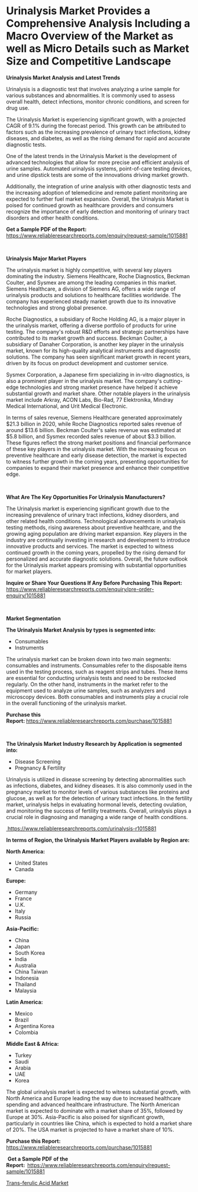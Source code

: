 <p><h1>Urinalysis Market Provides a Comprehensive Analysis Including a Macro Overview of the Market as well as Micro Details such as Market Size and Competitive Landscape</h1></p><p><strong>Urinalysis Market Analysis and Latest Trends</strong></p>
<p><p>Urinalysis is a diagnostic test that involves analyzing a urine sample for various substances and abnormalities. It is commonly used to assess overall health, detect infections, monitor chronic conditions, and screen for drug use.</p><p>The Urinalysis Market is experiencing significant growth, with a projected CAGR of 9.1% during the forecast period. This growth can be attributed to factors such as the increasing prevalence of urinary tract infections, kidney diseases, and diabetes, as well as the rising demand for rapid and accurate diagnostic tests.</p><p>One of the latest trends in the Urinalysis Market is the development of advanced technologies that allow for more precise and efficient analysis of urine samples. Automated urinalysis systems, point-of-care testing devices, and urine dipstick tests are some of the innovations driving market growth.</p><p>Additionally, the integration of urine analysis with other diagnostic tests and the increasing adoption of telemedicine and remote patient monitoring are expected to further fuel market expansion. Overall, the Urinalysis Market is poised for continued growth as healthcare providers and consumers recognize the importance of early detection and monitoring of urinary tract disorders and other health conditions.</p></p>
<p><strong>Get a Sample PDF of the Report:&nbsp;</strong> <a href="https://www.reliableresearchreports.com/enquiry/request-sample/1015881">https://www.reliableresearchreports.com/enquiry/request-sample/1015881</a></p>
<p>&nbsp;</p>
<p><strong>Urinalysis Major Market Players</strong></p>
<p><p>The urinalysis market is highly competitive, with several key players dominating the industry. Siemens Healthcare, Roche Diagnostics, Beckman Coulter, and Sysmex are among the leading companies in this market. Siemens Healthcare, a division of Siemens AG, offers a wide range of urinalysis products and solutions to healthcare facilities worldwide. The company has experienced steady market growth due to its innovative technologies and strong global presence.</p><p>Roche Diagnostics, a subsidiary of Roche Holding AG, is a major player in the urinalysis market, offering a diverse portfolio of products for urine testing. The company's robust R&D efforts and strategic partnerships have contributed to its market growth and success. Beckman Coulter, a subsidiary of Danaher Corporation, is another key player in the urinalysis market, known for its high-quality analytical instruments and diagnostic solutions. The company has seen significant market growth in recent years, driven by its focus on product development and customer service.</p><p>Sysmex Corporation, a Japanese firm specializing in in-vitro diagnostics, is also a prominent player in the urinalysis market. The company's cutting-edge technologies and strong market presence have helped it achieve substantial growth and market share. Other notable players in the urinalysis market include Arkray, ACON Labs, Bio-Rad, 77 Elektronika, Mindray Medical International, and Urit Medical Electronic.</p><p>In terms of sales revenue, Siemens Healthcare generated approximately $21.3 billion in 2020, while Roche Diagnostics reported sales revenue of around $13.6 billion. Beckman Coulter's sales revenue was estimated at $5.8 billion, and Sysmex recorded sales revenue of about $3.3 billion. These figures reflect the strong market positions and financial performance of these key players in the urinalysis market. With the increasing focus on preventive healthcare and early disease detection, the market is expected to witness further growth in the coming years, presenting opportunities for companies to expand their market presence and enhance their competitive edge.</p></p>
<p>&nbsp;</p>
<p><strong>What Are The Key Opportunities For Urinalysis Manufacturers?</strong></p>
<p><p>The Urinalysis market is experiencing significant growth due to the increasing prevalence of urinary tract infections, kidney disorders, and other related health conditions. Technological advancements in urinalysis testing methods, rising awareness about preventive healthcare, and the growing aging population are driving market expansion. Key players in the industry are continually investing in research and development to introduce innovative products and services. The market is expected to witness continued growth in the coming years, propelled by the rising demand for personalized and accurate diagnostic solutions. Overall, the future outlook for the Urinalysis market appears promising with substantial opportunities for market players.</p></p>
<p><strong>Inquire or Share Your Questions If Any Before Purchasing This Report:</strong> <a href="https://www.reliableresearchreports.com/enquiry/pre-order-enquiry/1015881">https://www.reliableresearchreports.com/enquiry/pre-order-enquiry/1015881</a></p>
<p>&nbsp;</p>
<p><strong>Market Segmentation</strong></p>
<p><strong>The Urinalysis Market Analysis by types is segmented into:</strong></p>
<p><ul><li>Consumables</li><li>Instruments</li></ul></p>
<p><p>The urinalysis market can be broken down into two main segments: consumables and instruments. Consumables refer to the disposable items used in the testing process, such as reagent strips and tubes. These items are essential for conducting urinalysis tests and need to be restocked regularly. On the other hand, instruments in the market refer to the equipment used to analyze urine samples, such as analyzers and microscopy devices. Both consumables and instruments play a crucial role in the overall functioning of the urinalysis market.</p></p>
<p><strong>Purchase this Report:&nbsp;</strong><a href="https://www.reliableresearchreports.com/purchase/1015881">https://www.reliableresearchreports.com/purchase/1015881</a></p>
<p>&nbsp;</p>
<p><strong>The Urinalysis Market Industry Research by Application is segmented into:</strong></p>
<p><ul><li>Disease Screening</li><li>Pregnancy & Fertility</li></ul></p>
<p><p>Urinalysis is utilized in disease screening by detecting abnormalities such as infections, diabetes, and kidney diseases. It is also commonly used in the pregnancy market to monitor levels of various substances like proteins and glucose, as well as for the detection of urinary tract infections. In the fertility market, urinalysis helps in evaluating hormonal levels, detecting ovulation, and monitoring the success of fertility treatments. Overall, urinalysis plays a crucial role in diagnosing and managing a wide range of health conditions.</p></p>
<p><a href="https://www.reliableresearchreports.com/urinalysis-r1015881">&nbsp;https://www.reliableresearchreports.com/urinalysis-r1015881</a></p>
<p><strong>In terms of Region, the Urinalysis Market Players available by Region are:</strong></p>
<p>
    <p> <strong> North America: </strong>
        <ul>
            <li>United States</li>
            <li>Canada</li>
        </ul>
        </p> 
    <p> <strong> Europe: </strong>
        <ul>
            <li>Germany</li>
            <li>France</li>
            <li>U.K.</li>
            <li>Italy</li>
            <li>Russia</li>
        </ul>
        </p> 
    <p> <strong> Asia-Pacific: </strong>
        <ul>
            <li>China</li>
            <li>Japan</li>
            <li>South Korea</li>
            <li>India</li>
            <li>Australia</li>
            <li>China Taiwan</li>
            <li>Indonesia</li>
            <li>Thailand</li>
            <li>Malaysia</li>
        </ul>
        </p> 
    <p> <strong> Latin America: </strong>
        <ul>
            <li>Mexico</li>
            <li>Brazil</li>
            <li>Argentina Korea</li>
            <li>Colombia</li>
        </ul>
        </p> 
    <p> <strong> Middle East & Africa: </strong>
        <ul>
            <li>Turkey</li>
            <li>Saudi</li>
            <li>Arabia</li>
            <li>UAE</li>
            <li>Korea</li>
        </ul>
    </p>
    </p>
<p><p>The global urinalysis market is expected to witness substantial growth, with North America and Europe leading the way due to increased healthcare spending and advanced healthcare infrastructure. The North American market is expected to dominate with a market share of 35%, followed by Europe at 30%. Asia-Pacific is also poised for significant growth, particularly in countries like China, which is expected to hold a market share of 20%. The USA market is projected to have a market share of 10%.</p></p>
<p><strong>Purchase this Report: </strong><a href="https://www.reliableresearchreports.com/purchase/1015881">https://www.reliableresearchreports.com/purchase/1015881</a></p>
<p>&nbsp;<strong>Get a Sample PDF of the Report:&nbsp;&nbsp;</strong><a href="https://www.reliableresearchreports.com/enquiry/request-sample/1015881">https://www.reliableresearchreports.com/enquiry/request-sample/1015881</a></p>
<p><strong></strong></p>
<p><p><a href="https://spotless-saver-8fd.notion.site/Trans-ferulic-Acid-Market-Share-Evolution-and-Market-Growth-Trends-2024-2031-833e60b1c7794149b26944f81e4588e2">Trans-ferulic Acid Market</a></p></p>
